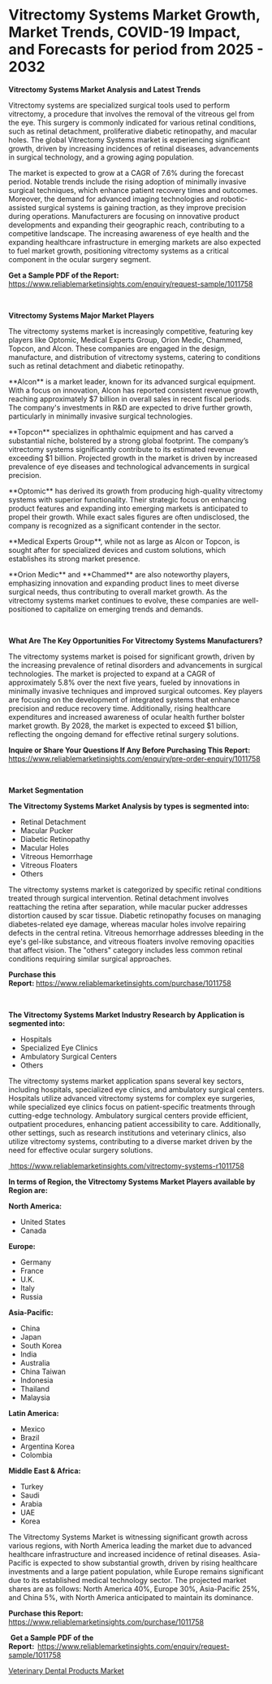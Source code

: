 <p><h1>Vitrectomy Systems Market Growth, Market Trends, COVID-19 Impact, and Forecasts for period from 2025 - 2032</h1></p><p><strong>Vitrectomy Systems Market Analysis and Latest Trends</strong></p>
<p><p>Vitrectomy systems are specialized surgical tools used to perform vitrectomy, a procedure that involves the removal of the vitreous gel from the eye. This surgery is commonly indicated for various retinal conditions, such as retinal detachment, proliferative diabetic retinopathy, and macular holes. The global Vitrectomy Systems market is experiencing significant growth, driven by increasing incidences of retinal diseases, advancements in surgical technology, and a growing aging population. </p><p>The market is expected to grow at a CAGR of 7.6% during the forecast period. Notable trends include the rising adoption of minimally invasive surgical techniques, which enhance patient recovery times and outcomes. Moreover, the demand for advanced imaging technologies and robotic-assisted surgical systems is gaining traction, as they improve precision during operations. Manufacturers are focusing on innovative product developments and expanding their geographic reach, contributing to a competitive landscape. The increasing awareness of eye health and the expanding healthcare infrastructure in emerging markets are also expected to fuel market growth, positioning vitrectomy systems as a critical component in the ocular surgery segment.</p></p>
<p><strong>Get a Sample PDF of the Report:&nbsp;</strong> <a href="https://www.reliablemarketinsights.com/enquiry/request-sample/1011758?utm_campaign=2280&utm_medium=2&utm_source=Github&utm_content=ia&utm_term=07032025&utm_id=vitrectomy-systems">https://www.reliablemarketinsights.com/enquiry/request-sample/1011758</a></p>
<p>&nbsp;</p>
<p><strong>Vitrectomy Systems Major Market Players</strong></p>
<p><p>The vitrectomy systems market is increasingly competitive, featuring key players like Optomic, Medical Experts Group, Orion Medic, Chammed, Topcon, and Alcon. These companies are engaged in the design, manufacture, and distribution of vitrectomy systems, catering to conditions such as retinal detachment and diabetic retinopathy.</p><p>**Alcon** is a market leader, known for its advanced surgical equipment. With a focus on innovation, Alcon has reported consistent revenue growth, reaching approximately $7 billion in overall sales in recent fiscal periods. The company's investments in R&D are expected to drive further growth, particularly in minimally invasive surgical technologies.</p><p>**Topcon** specializes in ophthalmic equipment and has carved a substantial niche, bolstered by a strong global footprint. The company’s vitrectomy systems significantly contribute to its estimated revenue exceeding $1 billion. Projected growth in the market is driven by increased prevalence of eye diseases and technological advancements in surgical precision.</p><p>**Optomic** has derived its growth from producing high-quality vitrectomy systems with superior functionality. Their strategic focus on enhancing product features and expanding into emerging markets is anticipated to propel their growth. While exact sales figures are often undisclosed, the company is recognized as a significant contender in the sector.</p><p>**Medical Experts Group**, while not as large as Alcon or Topcon, is sought after for specialized devices and custom solutions, which establishes its strong market presence.</p><p>**Orion Medic** and **Chammed** are also noteworthy players, emphasizing innovation and expanding product lines to meet diverse surgical needs, thus contributing to overall market growth. As the vitrectomy systems market continues to evolve, these companies are well-positioned to capitalize on emerging trends and demands.</p></p>
<p>&nbsp;</p>
<p><strong>What Are The Key Opportunities For Vitrectomy Systems Manufacturers?</strong></p>
<p><p>The vitrectomy systems market is poised for significant growth, driven by the increasing prevalence of retinal disorders and advancements in surgical technologies. The market is projected to expand at a CAGR of approximately 5.8% over the next five years, fueled by innovations in minimally invasive techniques and improved surgical outcomes. Key players are focusing on the development of integrated systems that enhance precision and reduce recovery time. Additionally, rising healthcare expenditures and increased awareness of ocular health further bolster market growth. By 2028, the market is expected to exceed $1 billion, reflecting the ongoing demand for effective retinal surgery solutions.</p></p>
<p><strong>Inquire or Share Your Questions If Any Before Purchasing This Report:</strong> <a href="https://www.reliablemarketinsights.com/enquiry/pre-order-enquiry/1011758?utm_campaign=2280&utm_medium=2&utm_source=Github&utm_content=ia&utm_term=07032025&utm_id=vitrectomy-systems">https://www.reliablemarketinsights.com/enquiry/pre-order-enquiry/1011758</a></p>
<p>&nbsp;</p>
<p><strong>Market Segmentation</strong></p>
<p><strong>The Vitrectomy Systems Market Analysis by types is segmented into:</strong></p>
<p><ul><li>Retinal Detachment</li><li>Macular Pucker</li><li>Diabetic Retinopathy</li><li>Macular Holes</li><li>Vitreous Hemorrhage</li><li>Vitreous Floaters</li><li>Others</li></ul></p>
<p><p>The vitrectomy systems market is categorized by specific retinal conditions treated through surgical intervention. Retinal detachment involves reattaching the retina after separation, while macular pucker addresses distortion caused by scar tissue. Diabetic retinopathy focuses on managing diabetes-related eye damage, whereas macular holes involve repairing defects in the central retina. Vitreous hemorrhage addresses bleeding in the eye's gel-like substance, and vitreous floaters involve removing opacities that affect vision. The "others" category includes less common retinal conditions requiring similar surgical approaches.</p></p>
<p><strong>Purchase this Report:&nbsp;</strong><a href="https://www.reliablemarketinsights.com/purchase/1011758?utm_campaign=2280&utm_medium=2&utm_source=Github&utm_content=ia&utm_term=07032025&utm_id=vitrectomy-systems">https://www.reliablemarketinsights.com/purchase/1011758</a></p>
<p>&nbsp;</p>
<p><strong>The Vitrectomy Systems Market Industry Research by Application is segmented into:</strong></p>
<p><ul><li>Hospitals</li><li>Specialized Eye Clinics</li><li>Ambulatory Surgical Centers</li><li>Others</li></ul></p>
<p><p>The vitrectomy systems market application spans several key sectors, including hospitals, specialized eye clinics, and ambulatory surgical centers. Hospitals utilize advanced vitrectomy systems for complex eye surgeries, while specialized eye clinics focus on patient-specific treatments through cutting-edge technology. Ambulatory surgical centers provide efficient, outpatient procedures, enhancing patient accessibility to care. Additionally, other settings, such as research institutions and veterinary clinics, also utilize vitrectomy systems, contributing to a diverse market driven by the need for effective ocular surgery solutions.</p></p>
<p><a href="https://www.reliablemarketinsights.com/vitrectomy-systems-r1011758?utm_campaign=2280&utm_medium=2&utm_source=Github&utm_content=ia&utm_term=07032025&utm_id=vitrectomy-systems">&nbsp;https://www.reliablemarketinsights.com/vitrectomy-systems-r1011758</a></p>
<p><strong>In terms of Region, the Vitrectomy Systems Market Players available by Region are:</strong></p>
<p>
    <p> <strong> North America: </strong>
        <ul>
            <li>United States</li>
            <li>Canada</li>
        </ul>
        </p> 
    <p> <strong> Europe: </strong>
        <ul>
            <li>Germany</li>
            <li>France</li>
            <li>U.K.</li>
            <li>Italy</li>
            <li>Russia</li>
        </ul>
        </p> 
    <p> <strong> Asia-Pacific: </strong>
        <ul>
            <li>China</li>
            <li>Japan</li>
            <li>South Korea</li>
            <li>India</li>
            <li>Australia</li>
            <li>China Taiwan</li>
            <li>Indonesia</li>
            <li>Thailand</li>
            <li>Malaysia</li>
        </ul>
        </p> 
    <p> <strong> Latin America: </strong>
        <ul>
            <li>Mexico</li>
            <li>Brazil</li>
            <li>Argentina Korea</li>
            <li>Colombia</li>
        </ul>
        </p> 
    <p> <strong> Middle East & Africa: </strong>
        <ul>
            <li>Turkey</li>
            <li>Saudi</li>
            <li>Arabia</li>
            <li>UAE</li>
            <li>Korea</li>
        </ul>
    </p>
    </p>
<p><p>The Vitrectomy Systems Market is witnessing significant growth across various regions, with North America leading the market due to advanced healthcare infrastructure and increased incidence of retinal diseases. Asia-Pacific is expected to show substantial growth, driven by rising healthcare investments and a large patient population, while Europe remains significant due to its established medical technology sector. The projected market shares are as follows: North America 40%, Europe 30%, Asia-Pacific 25%, and China 5%, with North America anticipated to maintain its dominance.</p></p>
<p><strong>Purchase this Report: </strong><a href="https://www.reliablemarketinsights.com/purchase/1011758?utm_campaign=2280&utm_medium=2&utm_source=Github&utm_content=ia&utm_term=07032025&utm_id=vitrectomy-systems">https://www.reliablemarketinsights.com/purchase/1011758</a></p>
<p>&nbsp;<strong>Get a Sample PDF of the Report:&nbsp;&nbsp;</strong><a href="https://www.reliablemarketinsights.com/enquiry/request-sample/1011758?utm_campaign=2280&utm_medium=2&utm_source=Github&utm_content=ia&utm_term=07032025&utm_id=vitrectomy-systems">https://www.reliablemarketinsights.com/enquiry/request-sample/1011758</a></p>
<p><strong></strong></p>
<p><p><a href="https://github.com/NargisHussain75/Market-Research-Report-List-1/blob/main/veterinary-dental-products-market.md?utm_campaign=2280&utm_medium=2&utm_source=Github&utm_content=ia&utm_term=07032025&utm_id=vitrectomy-systems">Veterinary Dental Products Market</a></p></p>